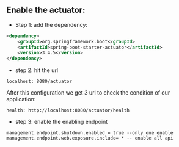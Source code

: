 ## Enable the actuator:
- Step 1: add the dependency:
```xml
<dependency>
    <groupId>org.springframework.boot</groupId>
    <artifactId>spring-boot-starter-actuator</artifactId>
    <version>3.4.5</version>
</dependency>
```
- step 2: hit the url
```
localhost: 8080/actuator
```
After this configuration we get 3 url to check the condition of our application:
```
health: http://localhost:8080/actuator/health
```
- step 3: enable the enabling endpoint
```properties
management.endpoint.shutdown.enabled = true --only one enable
management.endpoint.web.exposure.include= * -- enable all api
```
